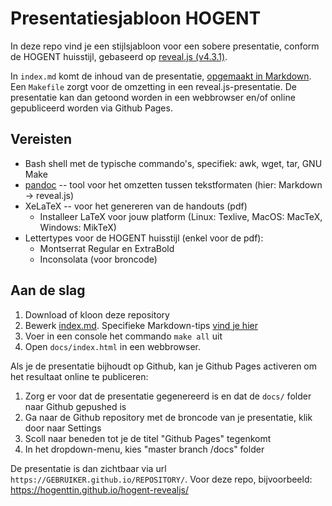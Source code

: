 # Presentatiesjabloon HOGENT

In deze repo vind je een stijlsjabloon voor een sobere presentatie, conform de HOGENT huisstijl, gebaseerd op [reveal.js (v4.3.1)](https://revealjs.com/).

In `index.md` komt de inhoud van de presentatie, [opgemaakt in Markdown](https://github.com/jgm/pandoc/wiki/Using-pandoc-to-produce-reveal.js-slides). Een `Makefile` zorgt voor de omzetting in een reveal.js-presentatie. De presentatie kan dan getoond worden in een webbrowser en/of online gepubliceerd worden via Github Pages.

## Vereisten

- Bash shell met de typische commando's, specifiek: awk, wget, tar, GNU Make
- [pandoc](https://pandoc.org/) -- tool voor het omzetten tussen tekstformaten (hier: Markdown -> reveal.js)
- XeLaTeX -- voor het genereren van de handouts (pdf)
    - Installeer LaTeX voor jouw platform (Linux: Texlive, MacOS: MacTeX, Windows: MikTeX)
- Lettertypes voor de HOGENT huisstijl (enkel voor de pdf):
    - Montserrat Regular en ExtraBold
    - Inconsolata (voor broncode)

## Aan de slag

1. Download of kloon deze repository
2. Bewerk [index.md](index.md). Specifieke Markdown-tips [vind je hier](https://github.com/jgm/pandoc/wiki/Using-pandoc-to-produce-reveal.js-slides)
3. Voer in een console het commando `make all` uit
4. Open `docs/index.html` in een webbrowser.

Als je de presentatie bijhoudt op Github, kan je Github Pages activeren om het resultaat online te publiceren:

1. Zorg er voor dat de presentatie gegenereerd is en dat de `docs/` folder naar Github gepushed is
2. Ga naar de Github repository met de broncode van je presentatie, klik door naar Settings
3. Scoll naar beneden tot je de titel "Github Pages" tegenkomt
4. In het dropdown-menu, kies "master branch /docs" folder

De presentatie is dan zichtbaar via url `https://GEBRUIKER.github.io/REPOSITORY/`. Voor deze repo, bijvoorbeeld: <https://hogenttin.github.io/hogent-revealjs/>
